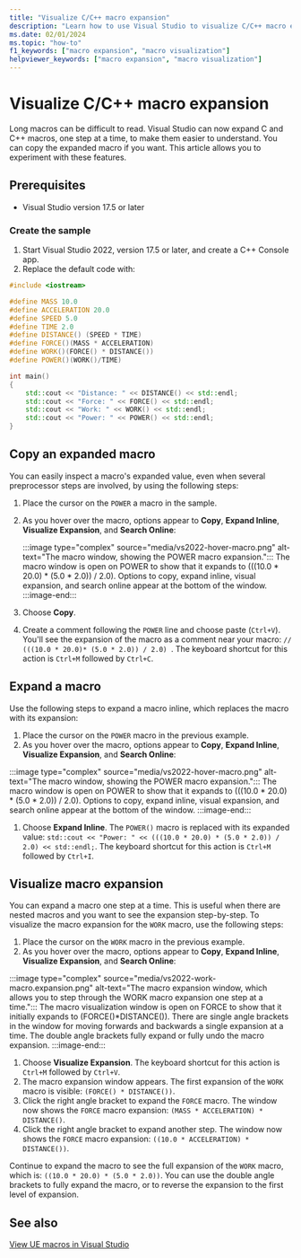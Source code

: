 ```yaml
---
title: "Visualize C/C++ macro expansion"
description: "Learn how to use Visual Studio to visualize C/C++ macro expansion."
ms.date: 02/01/2024
ms.topic: "how-to"
f1_keywords: ["macro expansion", "macro visualization"]
helpviewer_keywords: ["macro expansion", "macro visualization"]
---
```

# Visualize C/C++ macro expansion

Long macros can be difficult to read. Visual Studio can now expand C and C++ macros, one step at a time, to make them easier to understand. You can copy the expanded macro if you want. This article allows you to experiment with these features.

## Prerequisites

- Visual Studio version 17.5 or later

### Create the sample

1. Start Visual Studio 2022, version 17.5 or later, and create a C++ Console app.
1. Replace the default code with:

```cpp
#include <iostream>

#define MASS 10.0
#define ACCELERATION 20.0
#define SPEED 5.0
#define TIME 2.0
#define DISTANCE() (SPEED * TIME)
#define FORCE()(MASS * ACCELERATION)
#define WORK()(FORCE() * DISTANCE())
#define POWER()(WORK()/TIME)

int main()
{
	std::cout << "Distance: " << DISTANCE() << std::endl;
	std::cout << "Force: " << FORCE() << std::endl;
	std::cout << "Work: " << WORK() << std::endl;
	std::cout << "Power: " << POWER() << std::endl;
}
```

## Copy an expanded macro

You can easily inspect a macro's expanded value, even when several preprocessor steps are involved, by using the following steps:

1. Place the cursor on the `POWER` a macro in the sample.
1. As you hover over the macro, options appear to **Copy**, **Expand Inline**, **Visualize Expansion**, and **Search Online**:

    :::image type="complex" source="media/vs2022-hover-macro.png" alt-text="The macro window, showing the POWER macro expansion.":::
    The macro window is open on POWER to show that it expands to (((10.0 * 20.0) * (5.0 * 2.0)) / 2.0). Options to copy, expand inline, visual expansion, and search online appear at the bottom of the window.
    :::image-end:::

1. Choose **Copy**.
1. Create a comment following the `POWER` line and choose paste (`Ctrl+V`). You'll see the expansion of the macro as a comment near your macro: ```// (((10.0 * 20.0)* (5.0 * 2.0)) / 2.0) ```. The keyboard shortcut for this action is `Ctrl+M` followed by `Ctrl+C`.

## Expand a macro

Use the following steps to expand a macro inline, which replaces the macro with its expansion:

1. Place the cursor on the `POWER` macro in the previous example.
1. As you hover over the macro, options appear to **Copy**, **Expand Inline**, **Visualize Expansion**, and **Search Online**:

:::image type="complex" source="media/vs2022-hover-macro.png" alt-text="The macro window, showing the POWER macro expansion.":::
The macro window is open on POWER to show that it expands to (((10.0 * 20.0) * (5.0 * 2.0)) / 2.0). Options to copy, expand inline, visual expansion, and search online appear at the bottom of the window.
:::image-end:::

1. Choose **Expand Inline**. The `POWER()` macro is replaced with its expanded value: ```std::cout << "Power: " << (((10.0 * 20.0) * (5.0 * 2.0)) / 2.0) << std::endl;```. The keyboard shortcut for this action is `Ctrl+M` followed by `Ctrl+I`.

## Visualize macro expansion

You can expand a macro one step at a time. This is useful when there are nested macros and you want to see the expansion step-by-step. To visualize the macro expansion for the `WORK` macro, use the following steps:

1. Place the cursor on the `WORK` macro in the previous example.
1. As you hover over the macro, options appear to **Copy**, **Expand Inline**, **Visualize Expansion**, and **Search Online**:

:::image type="complex" source="media/vs2022-work-macro.expansion.png" alt-text="The macro expansion window, which allows you to step through the WORK macro expansion one step at a time.":::
The macro visualization window is open on FORCE to show that it initially expands to (FORCE()*DISTANCE()). There are single angle brackets in the window for moving forwards and backwards a single expansion at a time. The double angle brackets fully expand or fully undo the macro expansion.
:::image-end:::

1. Choose **Visualize Expansion**. The keyboard shortcut for this action is `Ctrl+M` followed by `Ctrl+V`.
1. The macro expansion window appears. The first expansion of the `WORK` macro is visible: `(FORCE() * DISTANCE())`.
1. Click the right angle bracket to expand the `FORCE` macro. The window now shows the `FORCE` macro expansion: `(MASS * ACCELERATION) * DISTANCE()`.
1. Click the right angle bracket to expand another step. The window now shows the `FORCE` macro expansion: `((10.0 * ACCELERATION) * DISTANCE())`.

Continue to expand the macro to see the full expansion of the `WORK` macro, which is: ```((10.0 * 20.0) * (5.0 * 2.0))```.
You can use the double angle brackets to fully expand the macro, or to reverse the expansion to the first level of expansion.

## See also

[View UE macros in Visual Studio](/visualstudio/gamedev/unreal/get-started/vs-tools-unreal-quickstart#view-ue-macros-in-visual-studio)